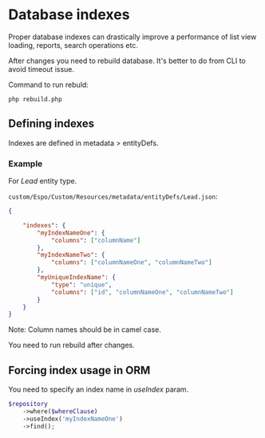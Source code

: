 # Database indexes

Proper database indexes can drastically improve a performance of list view loading, reports, search operations etc.

After changes you need to rebuild database. It's better to do from CLI to avoid timeout issue.

Command to run rebuld:

```
php rebuild.php
```

## Defining indexes

Indexes are defined in metadata > entityDefs.

### Example

For *Lead* entity type.

`custom/Espo/Custom/Resources/metadata/entityDefs/Lead.json`:


```json
{

    "indexes": {
        "myIndexNameOne": {
            "columns": ["columnName"]   
        },
        "myIndexNameTwo": {
            "columns": ["columnNameOne", "columnNameTwo"]  
        },
        "myUniqueIndexName": {
            "type": "unique",
            "columns": ["id", "columnNameOne", "columnNameTwo"]  
        }
    }
}
```

Note: Column names should be in camel case.

You need to run rebuild after changes.

## Forcing index usage in ORM

You need to specify an index name in *useIndex* param.

```php
$repository
    ->where($whereClause)
    ->useIndex('myIndexNameOne')
    ->find();
```

